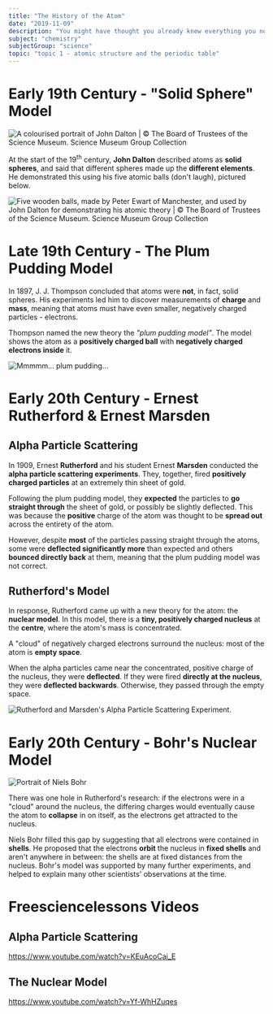 ```yaml
---
title: "The History of the Atom"
date: "2019-11-09"
description: "You might have thought you already knew everything you needed to know about the atom but you're not going to get away that easily!"
subject: "chemistry"
subjectGroup: "science"
topic: "topic 1 - atomic structure and the periodic table"
---
```


# Early 19th Century - "Solid Sphere" Model

![A colourised portrait of John Dalton | © The Board of Trustees of the Science Museum. Science Museum Group Collection](articles/chemistry/topic-1/john-dalton.jpg)

At the start of the 19<sup>th</sup> century, **John Dalton** described atoms as **solid spheres**, and said that different spheres made up the **different elements**. He demonstrated this using his five atomic balls (don't laugh), pictured below.

![Five wooden balls, made by Peter Ewart of Manchester, and used by John Dalton for demonstrating his atomic theory | © The Board of Trustees of the Science Museum. Science Museum Group Collection](articles/chemistry/topic-1/john-daltons-atomic-balls.jpg)

# Late 19th Century - The Plum Pudding Model

In 1897, J. J. Thompson concluded that atoms were **not**, in fact, solid spheres. His experiments led him to discover measurements of **charge** and **mass**, meaning that atoms must have even smaller, negatively charged particles - electrons.

Thompson named the new theory the _"plum pudding model"_. The model shows the atom as a **positively charged ball** with **negatively charged electrons inside** it.

![Mmmmm... plum pudding...](articles/chemistry/topic-1/plum-pudding.jpg)

# Early 20th Century - Ernest Rutherford & Ernest Marsden

## Alpha Particle Scattering

In 1909, Ernest **Rutherford** and his student Ernest **Marsden** conducted the **alpha particle scattering experiments**. They, together, fired **positively charged particles** at an extremely thin sheet of gold.

Following the plum pudding model, they **expected** the particles to **go straight through** the sheet of gold, or possibly be slightly deflected. This was because the **positive** charge of the atom was thought to be **spread out** across the entirety of the atom.

However, despite **most** of the particles passing straight through the atoms, some were **deflected significantly more** than expected and others **bounced directly back** at them, meaning that the plum pudding model was not correct.

## Rutherford's Model

In response, Rutherford came up with a new theory for the atom: the **nuclear model**. In this model, there is a **tiny, positively charged nucleus** at the **centre**, where the atom's mass is concentrated.

A "cloud" of negatively charged electrons surround the nucleus: most of the atom is **empty space**.

When the alpha particles came near the concentrated, positive charge of the nucleus, they were **deflected**. If they were fired **directly at the nucleus**, they were **deflected backwards**. Otherwise, they passed through the empty space.

![Rutherford and Marsden's Alpha Particle Scattering Experiment.](articles/chemistry/topic-1/rutherfords-model.png)

# Early 20th Century - Bohr's Nuclear Model

![Portrait of Niels Bohr](articles/chemistry/topic-1/niels-bohr.jpg)

There was one hole in Rutherford's research: if the electrons were in a "cloud" around the nucleus, the differing charges would eventually cause the atom to **collapse** in on itself, as the electrons get attracted to the nucleus.

Niels Bohr filled this gap by suggesting that all electrons were contained in **shells**. He proposed that the electrons **orbit** the nucleus in **fixed shells** and aren't anywhere in between: the shells are at fixed distances from the nucleus. Bohr's model was supported by many further experiments, and helped to explain many other scientists' observations at the time.

# Freesciencelessons Videos

## Alpha Particle Scattering

https://www.youtube.com/watch?v=KEuAcoCai_E

## The Nuclear Model

https://www.youtube.com/watch?v=Yf-WhHZuqes
